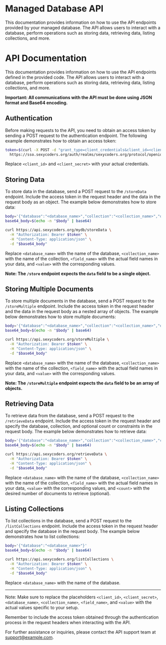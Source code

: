 # Managed Database API

This documentation provides information on how to use the API endpoints provided by your managed database.
The API allows users to interact with a database, perform operations such as storing data, retrieving data, listing collections, and more.
# API Documentation

This documentation provides information on how to use the API endpoints defined in the provided code. The API allows users to interact with a database, perform operations such as storing data, retrieving data, listing collections, and more.

**Important: All communications with the API must be done using JSON format and Base64 encoding.**

## Authentication

Before making requests to the API, you need to obtain an access token by sending a POST request to the authentication endpoint. The following example demonstrates how to obtain an access token:

```bash
token=$(curl -X POST -d "grant_type=client_credentials&client_id=<client_id>&client_secret=<client_secret>" \
  https://sso.sexycoders.org/auth/realms/sexycoders.org/protocol/openid-connect/token | jq -r '.access_token')
```

Replace `<client_id>` and `<client_secret>` with your actual credentials.

## Storing Data

To store data in the database, send a POST request to the `/storeData` endpoint. Include the access token in the request header and the data in the request body as an object. The example below demonstrates how to store data:

```bash
body='{"database":"<database_name>","collection":"<collection_name>","data":{"<field_name>":"<value>","<field_name>":"<value>"}}'
base64_body=$(echo -n "$body" | base64)

curl https://api.sexycoders.org/mydb/storeData \
  -H "Authorization: Bearer $token" \
  -H "Content-Type: application/json" \
  -d "$base64_body"
```

Replace `<database_name>` with the name of the database, `<collection_name>` with the name of the collection, `<field_name>` with the actual field names in your data, and `<value>` with the corresponding values.

**Note: The `/store` endpoint expects the `data` field to be a single object.**

## Storing Multiple Documents

To store multiple documents in the database, send a POST request to the `/storeMultiple` endpoint. Include the access token in the request header and the data in the request body as a nested array of objects. The example below demonstrates how to store multiple documents:

```bash
body='{"database":"<database_name>","collection":"<collection_name>","data":[{"<field_name>":"<value>","<field_name>":"<value>"}, {"<field_name>":"<value>","<field_name>":"<value>"}]}'
base64_body=$(echo -n "$body" | base64)

curl https://api.sexycoders.org/storeMultiple \
  -H "Authorization: Bearer $token" \
  -H "Content-Type: application/json" \
  -d "$base64_body"
```

Replace `<database_name>` with the name of the database, `<collection_name>` with the name of the collection, `<field_name>` with the actual field names in your data, and `<value>` with the corresponding values.

**Note: The `/storeMultiple` endpoint expects the `data` field to be an array of objects.**

## Retrieving Data

To retrieve data from the database, send a POST request to the `/retrieveData` endpoint. Include the access token in the request header and specify the database, collection, and optional count or constraints in the request body. The example below demonstrates how to retrieve data:

```bash
body='{"database":"<database_name>","collection":"<collection_name>","constraints":{"<field_name>":"<value>"},"count":<count>}'
base64_body=$(echo -n "$body" | base64)

curl https://api.sexycoders.org/retrieveData \
  -H "Authorization: Bearer $token" \
  -H "Content-Type: application/json" \
  -d "$base64_body"
```

Replace `<database_name>` with the name of the database, `<collection_name>` with the name of the collection, `<field_name>` with the actual field names in your data, `<value>` with the corresponding values, and `<count>` with the desired number of documents to retrieve (optional).

## Listing Collections

To list collections in the database, send a POST request to the `/listCollections` endpoint. Include the access token in the request header and specify the database in the request body. The example below demonstrates how to list collections:

```bash
body='{"database":"<database_name>"}'
base64_body=$(echo -n "$body" | base64)

curl https://api.sexycoders.org/listCollections \
  -H "Authorization: Bearer $token" \
  -H "Content-Type: application/json" \
  -d "$base64_body"
```

Replace `<database_name>` with the name of the database.

---

Note: Make sure to replace the placeholders `<client_id>`, `<client_secret>`, `<database_name>`, `<collection_name>`, `<field_name>`, and `<value>` with the actual values specific to your setup.

Remember to include the access token obtained through the authentication process in the request headers when interacting with the API.

For further assistance or inquiries, please contact the API support team at support@example.com.
